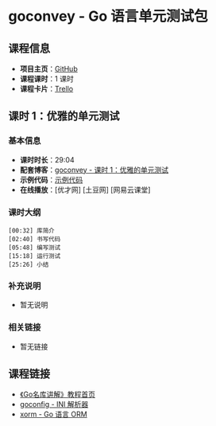 # goconvey - Go 语言单元测试包

## 课程信息

- **项目主页**：[GitHub](https://github.com/smartystreets/goconvey)
- **课程课时**：1 课时
- **课程卡片**：[Trello](https://trello.com/c/HNVIWQrR/11-goconvey-go)

## 课时 1：优雅的单元测试

### 基本信息

- **课时时长**：29:04
- **配套博客**：[goconvey - 课时 1：优雅的单元测试](http://wuwen.org/article/42/02-goconvey-class1.html)
- **示例代码**：[示例代码](class1/sample)
- **在线播放**：[优才网] [土豆网] [网易云课堂]

### 课时大纲

	[00:32] 库简介
	[02:40] 书写代码
	[05:48] 编写测试
	[15:18] 运行测试
	[25:26] 小结
	
### 补充说明

- 暂无说明

### 相关链接

- 暂无链接

## 课程链接

- [《Go名库讲解》教程首页](http://unknwon.github.io/go-rock-libraries-showcases/)
- [goconfig - INI 解析器](https://github.com/Unknwon/go-rock-libraries-showcases/tree/master/lectures/01-goconfig)
- [xorm - Go 语言 ORM](https://github.com/Unknwon/go-rock-libraries-showcases/blob/master/lectures/02-xorm)
